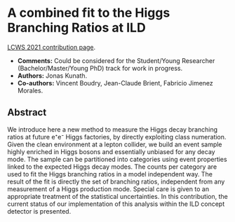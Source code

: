 # A combined fit to the Higgs Branching Ratios at ILD

[LCWS 2021 contribution page](https://indico.cern.ch/event/995633/contributions/4255297/).

- **Comments:** Could be considered for the Student/Young Researcher (Bachelor/Master/Young PhD) track for work in progress.
- **Authors:** Jonas Kunath.
- **Co-authors:** Vincent Boudry, Jean-Claude Brient, Fabricio Jimenez Morales.

## Abstract

We introduce here a new method to measure the Higgs decay branching ratios at future e⁺e⁻ Higgs factories, by directly exploiting class numeration.
Given the clean environment at a lepton collider, we build an event sample highly enriched in Higgs bosons and essentially unbiased for any decay mode.
The sample can be partitioned into categories using event properties linked to the expected Higgs decay modes.
The counts per category are used to fit the Higgs branching ratios in a model independent way.
The result of the fit is directly the set of branching ratios, independent from any measurement of a Higgs production mode.
Special care is given to an appropriate treatment of the statistical uncertainties.
In this contribution, the current status of our implementation of this analysis within the ILD concept detector is presented.
